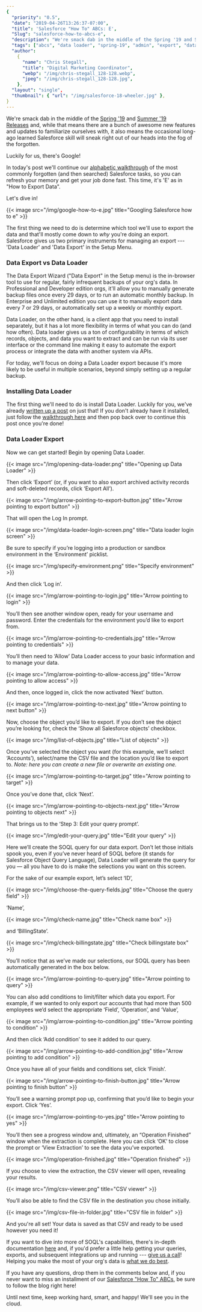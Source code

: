 ```yaml
---
{
  "priority": "0.5",
  "date": "2019-04-26T13:26:37-07:00",
  "title": 'Salesforce "How To" ABCs: E',
  "Slug": "salesforce-how-to-abcs-e",
  "description": "We're smack dab in the middle of the Spring '19 and Summer '19 Releases and, while that means there are a bunch of awesome new features and updates to familiarize ourselves with...",
  "tags": ["abcs", "data loader", "spring-19", "admin", "export", "data"],
  "author":
    {
      "name": "Chris Stegall",
      "title": "Digital Marketing Coordinator",
      "webp": "/img/chris-stegall_128-128.webp",
      "jpeg": "/img/chris-stegall_128-128.jpg",
    },
  "layout": "single",
  "thumbnail": { "url": "/img/salesforce-18-wheeler.jpg" },
}
---
```


We're smack dab in the middle of the [Spring '19](https://medium.com/creme-de-la-crm/spring-19-release-the-final-countdown-1f7b24a1dc1) and [Summer '19 Releases](https://medium.com/creme-de-la-crm/new-release-test-drive-the-summer-19-sandbox-preview-4b307f78fb7f) and, while that means there are a bunch of awesome new features and updates to familiarize ourselves with, it also means the occasional long-ago learned Salesforce skill will sneak right out of our heads into the fog of the forgotten.

Luckily for us, there's Google!

In today's post we'll continue our [alphabetic walkthrough](https://medium.com/tag/salesforce-how-to-abcs/archive) of the most commonly forgotten (and then searched) Salesforce tasks, so you can refresh your memory and get your job done fast. This time, it's 'E' as in "How to Export Data".

Let's dive in!

{{< image src="/img/google-how-to-e.jpg" title="Googling Salesforce how to e" >}}

The first thing we need to do is determine which tool we'll use to export the data and that'll mostly come down to *why* you're doing an export. Salesforce gives us two primary instruments for managing an export --- 'Data Loader' and 'Data Export' in the Setup Menu.

### Data Export vs Data Loader

The Data Export Wizard ("Data Export" in the Setup menu) is the in-browser tool to use for regular, fairly infrequent backups of your org's data. In Professional and Developer edition orgs, it'll allow you to manually generate backup files once every 29 days, or to run an automatic monthly backup. In Enterprise and Unlimited edition you can use it to manually export data every 7 or 29 days, or automatically set up a weekly or monthly export.

Data Loader, on the other hand, is a client app that you need to install separately, but it has a lot more flexibility in terms of what you can do (and how often). Data loader gives us a ton of configurability in terms of which records, objects, and data you want to extract and can be run via its user interface or the command line making it easy to automate the export process or integrate the data with another system via APIs.

For today, we'll focus on doing a Data Loader export because it's more likely to be useful in multiple scenarios, beyond simply setting up a regular backup.

### Installing Data Loader

The first thing we'll need to do is install Data Loader. Luckily for you, we've already [written up a post](https://medium.com/creme-de-la-crm/salesforce-faqs-how-to-install-data-loader-648fd6ab9835) on just that! If you don't already have it installed, just follow the [walkthrough here](https://medium.com/creme-de-la-crm/salesforce-faqs-how-to-install-data-loader-648fd6ab9835) and then pop back over to continue this post once you're done!

### Data Loader Export

Now we can get started! Begin by opening Data Loader.

{{< image src="/img/opening-data-loader.png" title="Opening up Data Loader" >}}

Then click ‘Export’ (or, if you want to also export archived activity records and soft-deleted records, click ‘Export All’).

{{< image src="/img/arrow-pointing-to-export-button.jpg" title="Arrow pointing to export button" >}}

That will open the Log In prompt.

{{< image src="/img/data-loader-login-screen.png" title="Data loader login screen" >}}

Be sure to specify if you’re logging into a production or sandbox environment in the ‘Environment’ picklist.

{{< image src="/img/specify-environment.png" title="Specify environment" >}}

And then click ‘Log in’.

{{< image src="/img/arrow-pointing-to-login.jpg" title="Arrow pointing to login" >}}

You’ll then see another window open, ready for your username and password. Enter the credentials for the environment you’d like to export from.

{{< image src="/img/arrow-pointing-to-credentials.jpg" title="Arrow pointing to credentials" >}}

You’ll then need to ‘Allow’ Data Loader access to your basic information and to manage your data.

{{< image src="/img/arrow-pointing-to-allow-access.jpg" title="Arrow pointing to allow access" >}}

And then, once logged in, click the now activated ‘Next’ button.

{{< image src="/img/arrow-pointing-to-next.jpg" title="Arrow pointing to next button" >}}

Now, choose the object you’d like to export. If you don’t see the object you’re looking for, check the ‘Show all Salesforce objects’ checkbox.

{{< image src="/img/list-of-objects.jpg" title="List of objects" >}}

Once you’ve selected the object you want (for this example, we’ll select ‘Accounts’), select/name the CSV file and the location you’d like to export to. _Note: here you can create a new file or overwrite an existing one._

{{< image src="/img/arrow-pointing-to-target.jpg" title="Arrow pointing to target" >}}

Once you’ve done that, click ‘Next’.

{{< image src="/img/arrow-pointing-to-objects-next.jpg" title="Arrow pointing to objects next" >}}

That brings us to the ‘Step 3: Edit your query prompt’.

{{< image src="/img/edit-your-query.jpg" title="Edit your query" >}}

Here we’ll create the SOQL query for our data export. Don’t let those initials spook you, even if you’ve never heard of SOQL before (it stands for Salesforce Object Query Language), Data Loader will generate the query for you — all you have to do is make the selections you want on this screen.

For the sake of our example export, let’s select ‘ID’,

{{< image src="/img/choose-the-query-fields.jpg" title="Choose the query field" >}}

‘Name’,

{{< image src="/img/check-name.jpg" title="Check name box" >}}

and ‘BillingState’.

{{< image src="/img/check-billingstate.jpg" title="Check billingstate box" >}}

You’ll notice that as we’ve made our selections, our SOQL query has been automatically generated in the box below.

{{< image src="/img/arrow-pointing-to-query.jpg" title="Arrow pointing to query" >}}

You can also add conditions to limit/filter which data you export. For example, if we wanted to only export our accounts that had more than 500 employees we’d select the appropriate ‘Field’, ‘Operation’, and ‘Value’,

{{< image src="/img/arrow-pointing-to-condition.jpg" title="Arrow pointing to condition" >}}

And then click ‘Add condition’ to see it added to our query.

{{< image src="/img/arrow-pointing-to-add-condition.jpg" title="Arrow pointing to add condition" >}}

Once you have all of your fields and conditions set, click ‘Finish’.

{{< image src="/img/arrow-pointing-to-finish-button.jpg" title="Arrow pointing to finish button" >}}

You’ll see a warning prompt pop up, confirming that you’d like to begin your export. Click ‘Yes’.

{{< image src="/img/arrow-pointing-to-yes.jpg" title="Arrow pointing to yes" >}}

You’ll then see a progress window and, ultimately, an “Operation Finished” window when the extraction is complete. Here you can click ‘OK’ to close the prompt or ‘View Extraction’ to see the data you’ve exported.

{{< image src="/img/operation-finished.jpg" title="Operation finished" >}}

If you choose to view the extraction, the CSV viewer will open, revealing your results.

{{< image src="/img/csv-viewer.png" title="CSV viewer" >}}

You’ll also be able to find the CSV file in the destination you chose initially.

{{< image src="/img/csv-file-in-folder.jpg" title="CSV file in folder" >}}

And you're all set! Your data is saved as that CSV and ready to be used however you need it!

If you want to dive into more of SOQL's capabilities, there's in-depth documentation [here](https://developer.salesforce.com/docs/atlas.en-us.218.0.soql_sosl.meta/soql_sosl/sforce_api_calls_soql.htm) and, if you'd prefer a little help getting your queries, exports, and subsequent integrations up and running --- [give us a call](/contact)! Helping you make the most of your org's data is [what we do best](/services).

If you have any questions, drop them in the comments below and, if you never want to miss an installment of our [Salesforce "How To" ABCs](https://medium.com/tag/salesforce-how-to-abcs/archive), be sure to follow the blog right here!

Until next time, keep working hard, smart, and happy! We'll see you in the cloud.
